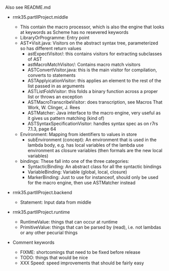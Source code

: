 Also see README.md

* rmk35.partIIProject.middle
  - This contain the macro processor, which is also the engine that looks at keywords as Scheme has no resevered keywords
  - LibraryOrProgramme: Entry point
  - AST*Visit.java: Visitors on the abstract syntax tree, parameterized so has different return values
    - astExpectVisitor/: this contains visitors for extracting subclasses of AST
    - astMacroMatchVisitor/: Contains macro match visitors
    - ASTConvertVisitor.java: this is the main visitor for compilation, converts to statements
    - ASTApplyicationVisitor: this applies an element to the rest of the list passed in as arguments
    - ASTListFoldVisitor: this folds a binary function across a proper list or throws an exception
    - ASTMacroTranscribeVisitor: does transcription, see Macros That Work, W. Clinger, J. Rees
    - ASTMatcher: Java interface to the macro engine, very useful as it gives us pattern matching (kind of)
    - ASTSyntaxSpecificationVisitor: handles syntax spec as on r7rs 7.1.3, page 64
  - Environment: Mapping from identifiers to values in store
    - subEnvironment (concept): An environment that is used in the lambda body, e.g. has local variables of
       the lambda use environment as closure variables (then formals are the new local variables)
  - bindings: These fall into one of the three categories:
    - SyntacticBinding: An abstract class for all the syntactic bindings
    - VariableBinding: Variable (global, local, closure)
    - MarkerBinding: Just to use for instanceof, should only be used for the macro engine, then use ASTMatcher instead

* rmk35.partIIProject.backend
  - Statement: Input data from middle

* rmk35.partIIProject.runtime
  - RuntimeValue: things that can occur at runtime
  - PrimitiveValue: things that can be parsed by (read), i.e. not lambdas or any other pecurial things

* Comment keywords
  - FIXME: shortcomings that need to be fixed before release
  - TODO: things that would be nice
  - XXX Speed: speed improvements that should be fairly easy